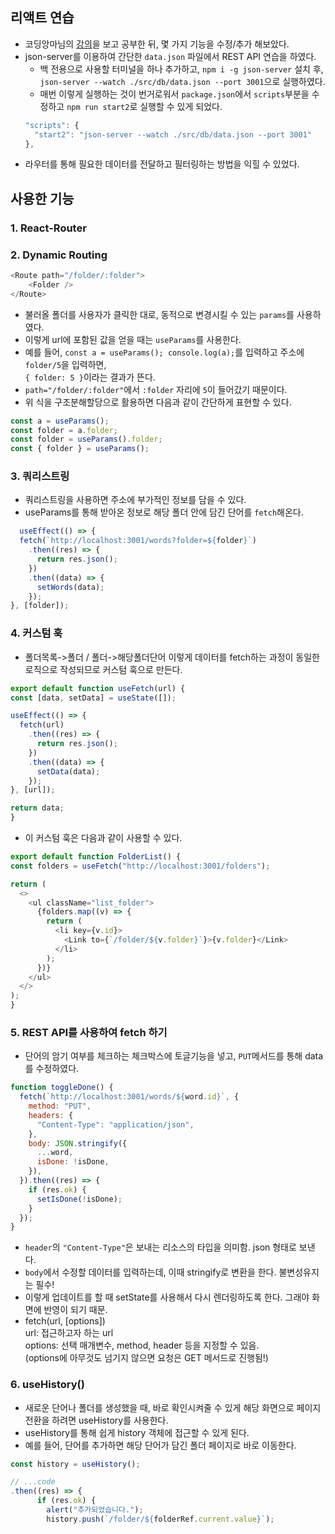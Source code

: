 ## 리액트 연습
- 코딩앙마님의 [강의](https://youtu.be/05uFo_-SGXU)을 보고 공부한 뒤, 몇 가지 기능을 수정/추가 해보았다.
- json-server를 이용하여 간단한 `data.json` 파일에서 REST API 연습을 하였다.
  - 백 전용으로 사용할 터미널을 하나 추가하고, `npm i -g json-server` 설치 후,    
    `json-server --watch ./src/db/data.json --port 3001`으로 실행하였다.
  - 매번 이렇게 실행하는 것이 번거로워서 `package.json`에서 `scripts`부분을 수정하고 `npm run start2`로 실행할 수 있게 되었다.  
  ```javascript
  "scripts": {
    "start2": "json-server --watch ./src/db/data.json --port 3001"
  },
  ```
- 라우터를 통해 필요한 데이터를 전달하고 필터링하는 방법을 익힐 수 있었다.
## 사용한 기능
### 1. React-Router
### 2. Dynamic Routing
  ```javascript
  <Route path="/folder/:folder">
      <Folder />
  </Route>
  ```
  - 불러올 폴더를 사용자가 클릭한 대로, 동적으로 변경시킬 수 있는 `params`를 사용하였다.
  - 이렇게 url에 포함된 값을 얻을 때는 `useParams`를 사용한다.
  - 예를 들어, `const a = useParams(); console.log(a);`를 입력하고 주소에 `folder/5`을 입력하면,  
    `{ folder: 5 }`이라는 결과가 뜬다.
  - `path="/folder/:folder"`에서 `:folder` 자리에 `5`이 들어갔기 때문이다.
  - 위 식을 구조분해할당으로 활용하면 다음과 같이 간단하게 표현할 수 있다.
  ```javascript
  const a = useParams();
  const folder = a.folder;
  const folder = useParams().folder;
  const { folder } = useParams();
  ```
### 3. 쿼리스트링
  - 쿼리스트링을 사용하면 주소에 부가적인 정보를 담을 수 있다.
  - useParams를 통해 받아온 정보로 해당 폴더 안에 담긴 단어를 `fetch`해온다.
  ```javascript
    useEffect(() => {
    fetch(`http://localhost:3001/words?folder=${folder}`)
      .then((res) => {
        return res.json();
      })
      .then((data) => {
        setWords(data);
      });
  }, [folder]);
  ```
### 4. 커스텀 훅
  - 폴더목록->폴더 / 폴더->해당폴더단어 이렇게 데이터를 fetch하는 과정이 동일한 로직으로 작성되므로 커스텀 훅으로 만든다.
  ```javascript
  export default function useFetch(url) {
  const [data, setData] = useState([]);

  useEffect(() => {
    fetch(url)
      .then((res) => {
        return res.json();
      })
      .then((data) => {
        setData(data);
      });
  }, [url]);

  return data;
}

  ```
  - 이 커스텀 훅은 다음과 같이 사용할 수 있다.
  ```javascript
  export default function FolderList() {
  const folders = useFetch("http://localhost:3001/folders");

  return (
    <>
      <ul className="list_folder">
        {folders.map((v) => {
          return (
            <li key={v.id}>
              <Link to={`/folder/${v.folder}`}>{v.folder}</Link>
            </li>
          );
        })}
      </ul>
    </>
  );
}
  ```
### 5. REST API를 사용하여 fetch 하기
  - 단어의 암기 여부를 체크하는 체크박스에 토글기능을 넣고, `PUT`메서드를 통해 data를 수정하였다.
  ```javascript
  function toggleDone() {
    fetch(`http://localhost:3001/words/${word.id}`, {
      method: "PUT",
      headers: {
        "Content-Type": "application/json",
      },
      body: JSON.stringify({
        ...word,
        isDone: !isDone,
      }),
    }).then((res) => {
      if (res.ok) {
        setIsDone(!isDone);
      }
    });
  }
  ```
  - `header`의 `"Content-Type"`은 보내는 리소스의 타입을 의미함. json 형태로 보낸다.
  - `body`에서 수정할 데이터를 입력하는데, 이때 stringify로 변환을 한다. 불변성유지는 필수!
  - 이렇게 업데이트를 할 때 setState를 사용해서 다시 렌더링하도록 한다. 그래야 화면에 반영이 되기 때문.
  - fetch(url, [options])  
    url: 접근하고자 하는 url  
    options: 선택 매개변수, method, header 등을 지정할 수 있음.  
    (options에 아무것도 넘기지 않으면 요청은 GET 메서드로 진행됨!)  
### 6. useHistory()
  - 새로운 단어나 폴더를 생성했을 때, 바로 확인시켜줄 수 있게 해당 화면으로 페이지 전환을 하려면 useHistory를 사용한다.
  - useHistory를 통해 쉽게 history 객체에 접근할 수 있게 된다.
  - 예를 들어, 단어를 추가하면 해당 단어가 담긴 폴더 페이지로 바로 이동한다.
  ```javascript
  const history = useHistory();
  
  // ...code
  .then((res) => {
        if (res.ok) {
          alert("추가되었습니다.");
          history.push(`/folder/${folderRef.current.value}`);
  ```
